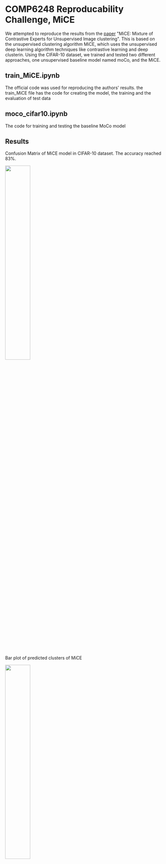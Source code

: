 # COMP6248 Reproducability Challenge, MiCE

We attempted to reproduce the results from the [paper](https://openreview.net/forum?id=gV3wdEOGy_V) "MiCE: Mixture of Contrastive Experts for Unsupervised Image clustering". This is based on the unsupervised clustering algorithm MiCE, which uses the unsupervised deep learning algorithm techniques like contrastive learning and deep clusterin. Using the CIFAR-10 dataset, we trained and tested two different approaches, one unsupervised baseline model named moCo, and the MiCE. 
## train_MiCE.ipynb

The official code was used for reproducing the authors' results. the train_MiCE file has the code for creating the model, the training and the evaluation of test data

## moco_cifar10.ipynb

The code for training and testing the baseline MoCo model

## Results
Confusion Matrix of MiCE model in CIFAR-10 dataset. The accuracy reached 83%.

<img src="https://user-images.githubusercontent.com/44750127/168285157-da8d9d60-e799-4775-89ea-7e6c569869d7.png" width=40% height=40%>

Bar plot of predicted clusters of MiCE

<img src="https://user-images.githubusercontent.com/44750127/168285966-5e23ef2a-7248-4022-841e-f3aee55c62b8.png" width=40% height=40%>
